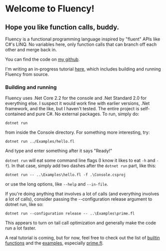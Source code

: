 # Welcome to Fluency!
## Hope you like function calls, buddy.

Fluency is a functional programming language inspired by "fluent" APIs like C#'s LINQ. No variables here, only function calls that can branch off each other and merge back in.

You can find the code on [my github](https://github.com/Kansattica/Fluency).

I'm writing an in-progress tutorial [here](/articles/intro.html), which includes building and running Fluency from source.

### Building and running
Fluency uses .Net Core 2.2 for the console and .Net Standard 2.0 for everything else. I suspect it would work fine with earlier versions, .Net framework, and the like, but I haven't tested. The entire project is self-contained and pure C#. No external packages. To run, simply do:

`dotnet run`

from inside the Console directory. For something more interesting, try:

`dotnet run ../Examples/hello.fl`

And type and enter something after it says "Ready!"

`dotnet run` will eat some command line flags (I know it likes to eat `-h` and `-f`). In that case, simply add two dashes after the `dotnet run` part, like this:

`dotnet run -- ..\Examples\hello.fl -f .\Console.csproj`

or use the long options, like `--help` and `--in-file`.

If you're doing anything that involves a lot of calls (and everything involves a lot of calls), consider passing the --configuration release argument to dotnet run, like so:

`dotnet run --configuration release -- ..\Examples\prime.fl`

This appears to turn on tail call optimization and generally make the code run a lot faster.

A real tutorial is coming, but for now, feel free to check out the list of [builtin functions](api/Fluency.Execution.Functions.BuiltIn.html) and the [examples](https://github.com/Kansattica/Fluency/tree/master/Examples), especially [prime.fl](https://github.com/Kansattica/Fluency/blob/master/Examples/prime.fl).